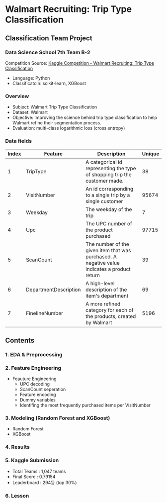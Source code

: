 # Walmart Recruiting: Trip Type Classification

## Classification Team Project

### Data Science School 7th Team B-2

Competition Source: [Kaggle Competition - Walmart Recruiting: Trip Type Classification](https://www.kaggle.com/c/walmart-recruiting-trip-type-classification#description)

- Language: Python
- Classificatoin: scikit-learn, XGBoost

### Overview

- Subject: Walmart Trip Type Classification
- Dataset: Walmart
- Objective: Improving the science behind trip type classification to help Walmart refine their segmentation process.
- Evaluation: multi-class logarithmic loss (cross entropy)

### Data fields

| Index | Feature               | Description                                  | Unique |
|-------|-----------------------|----------------------------------------------|--------|
| 1     | TripType              | A categorical id representing the type of shopping trip the customer made.                                       | 38     |
| 2     | VisitNumber           | An id corresponding to a single trip by a single customer                              | 95674  |
| 3     | Weekday               | The weekday of the trip                    | 7      |
| 4     | Upc                   | The UPC number of the product purchased                  | 97715  |
| 5     | ScanCount             | The number of the given item that was purchased. A negative value indicates a product return          | 39     |
| 6     | DepartmentDescription | A high-level description of the item's department                                | 69     |
| 7     | FinelineNumber        | A more refined category for each of the products, created by Walmart | 5196   |

## Contents

### 1. EDA & Preprocessing

### 2. Feature Engineering
- Feauture Engineering
    - UPC decoding
    - ScanCount seperation
    - Feature encoding
    - Dummy variables
    - Identifing the most frequently purchased items per VisitNumber

### 3. Modeling (Random Forest and XGBoost)
- Random Forest
- XGBoost

### 4. Results

### 5. Kaggle Submission
- Total Teams : 1,047 teams
- Final Score : 0.79154
- Leaderboard : 294등 (top 30%)

### 6. Lesson
